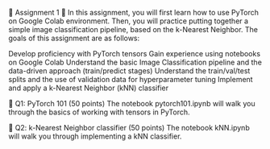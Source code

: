 🗽	Assignment 1  🗽	
In this assignment, you will first learn how to use PyTorch on Google Colab environment. Then, you will practice putting together a simple image classification pipeline, based on the k-Nearest Neighbor. The goals of this assignment are as follows:

Develop proficiency with PyTorch tensors
Gain experience using notebooks on Google Colab
Understand the basic Image Classification pipeline and the data-driven approach (train/predict stages)
Understand the train/val/test splits and the use of validation data for hyperparameter tuning
Implement and apply a k-Nearest Neighbor (kNN) classifier

👮 Q1: PyTorch 101 (50 points)
The notebook pytorch101.ipynb will walk you through the basics of working with tensors in PyTorch.

👮 Q2: k-Nearest Neighbor classifier (50 points) 
The notebook kNN.ipynb will walk you through implementing a kNN classifier.